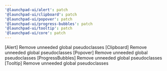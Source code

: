 ```yaml
---
'@launchpad-ui/alert': patch
'@launchpad-ui/clipboard': patch
'@launchpad-ui/popover': patch
'@launchpad-ui/progress-bubbles': patch
'@launchpad-ui/tooltip': patch
'@launchpad-ui/core': patch
---
```


[Alert] Remove unneeded global pseudoclasses
[Clipboard] Remove unneeded global pseudoclasses
[Popover] Remove unneeded global pseudoclasses
[ProgressBubbles] Remove unneeded global pseudoclasses
[Tooltip] Remove unneeded global pseudoclasses
